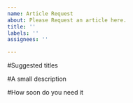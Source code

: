 ```yaml
---
name: Article Request
about: Please Request an article here.
title: ''
labels: ''
assignees: ''

---
```


#Suggested titles

#A small description

#How soon do you need it
